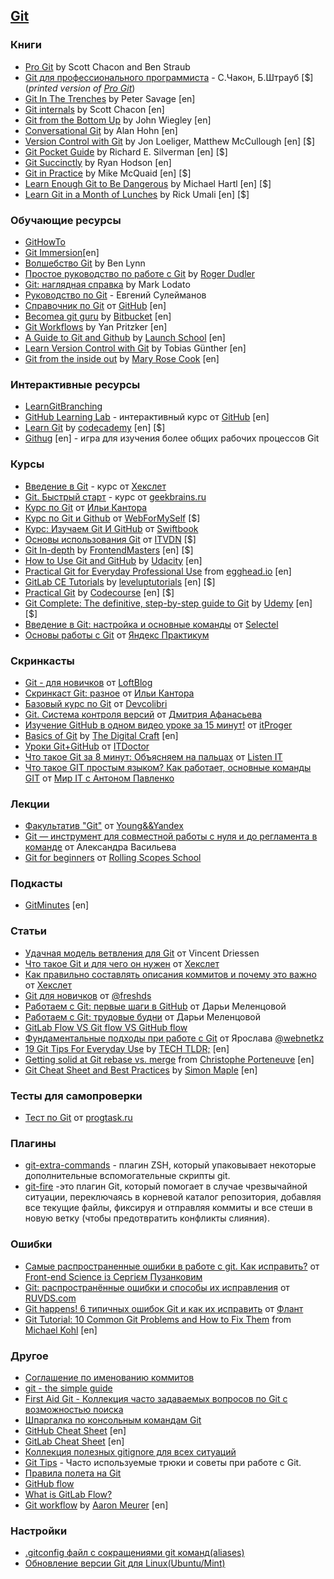 ## [Git](https://git-scm.com/) 

### Книги
- [Pro Git](http://git-scm.com/book/ru/v2) by Scott Chacon and Ben Straub
- [Git для профессионального программиста](https://www.ozon.ru/context/detail/id/147725679/) - С.Чакон, Б.Штрауб [$] 
(_printed version of [Pro Git](http://git-scm.com/book/ru/v2)_) 
- [Git In The Trenches](http://cbx33.github.io/gitt/download.html) by Peter Savage [en]
- [Git internals](https://github.com/pluralsight/git-internals-pdf/raw/master/drafts/peepcode-git.pdf) by 
Scott Chacon [en]
- [Git from the Bottom Up](https://jwiegley.github.io/git-from-the-bottom-up/) by John Wiegley [en]
- [Conversational Git](http://blog.anvard.org/conversational-git/) by Alan Hohn [en]
- [Version Control with Git](http://shop.oreilly.com/product/0636920022862.do) by Jon Loeliger, Matthew McCullough [en] 
[$]
- [Git Pocket Guide](http://shop.oreilly.com/product/0636920024972.do) by Richard E. Silverman [en] [$]
- [Git Succinctly](https://www.syncfusion.com/ebooks/git) by Ryan Hodson [en]
- [Git in Practice](https://www.manning.com/books/git-in-practice) by Mike McQuaid [en] [$]
- [Learn Enough Git to Be Dangerous](https://www.learnenough.com/git-tutorial) by Michael Hartl [en] [$]
- [Learn Git in a Month of Lunches](https://www.manning.com/books/learn-git-in-a-month-of-lunches) by Rick Umali [en]
[$]

### Обучающие ресурсы
- [GitHowTo](https://githowto.com/ru)
- [Git Immersion](http://gitimmersion.com/)[en]
- [Волшебство Git](http://www-cs-students.stanford.edu/~blynn/gitmagic/intl/ru) by Ben Lynn
- [Простое руководство по работе с Git](http://rogerdudler.github.io/git-guide/index.ru.html) by 
[Roger Dudler](https://twitter.com/rogerdudler)
- [Git: наглядная справка](http://marklodato.github.io/visual-git-guide/index-ru.html) by Mark Lodato
- [Руководство по Git](http://proselyte.net/tutorials/git) - Евгений Сулейманов
- [Справочник по Git](https://guides.github.com/introduction/git-handbook/) от [GitHub](https://github.com/) [en]
- [Becomea git guru](https://www.atlassian.com/git/tutorials) by [Bitbucket](https://bitbucket.org/) [en]
- [Git Workflows](https://github.com/skwp/git-workflows-book) by Yan Pritzker [en]
- [A Guide to Git and Github](https://launchschool.com/books/git) by [Launch School](https://launchschool.com/) [en]
- [Learn Version Control with Git](https://www.git-tower.com/learn/git/ebook/en/command-line/introduction) by 
Tobias Günther [en]
- [Git from the inside out](https://codewords.recurse.com/issues/two/git-from-the-inside-out) by 
[Mary Rose Cook](https://maryrosecook.com/) [en]

### Интерактивные ресурсы
- [LearnGitBranching](https://learngitbranching.js.org/)
- [GitHub Learning Lab](https://github.com/apps/github-learning-lab) - интерактивный курс от 
[GitHub](https://github.com/) [en]
- [Learn Git](https://www.codecademy.com/learn/learn-git#course-landing-page) by 
[codecademy](https://www.codecademy.com/) [en] [$]
- [Githug](https://github.com/Gazler/githug) [en] - игра для изучения более общих рабочих процессов Git

### Курсы
- [Введение в Git](https://ru.hexlet.io/courses/intro_to_git) - курс от [Хекслет](https://ru.hexlet.io/)
- [Git. Быстрый старт](https://geekbrains.ru/courses/1117) - курс от [geekbrains.ru](https://geekbrains.ru)
- [Курc по Git](https://learn.javascript.ru/screencast/git#skip-add) от 
[Ильи Кантора](https://learn.javascript.ru/)
- [Курс по Git и Github](https://webformyself.com/category/premium/javascript-premium/gitpremium/) от 
[WebForMySelf](https://webformyself.com/) [$]
- [Курс: Изучаем Git И GitHub](https://swiftbook.ru/contents/git-and-github/) от [Swiftbook](https://swiftbook.ru/)
- [Основы использования Git](https://itvdn.com/ru/video/basics-using-git) от [ITVDN](https://itvdn.com/ru) [$]
- [Git In-depth](https://frontendmasters.com/courses/git-in-depth/) by
[FrontendMasters](https://frontendmasters.com/) [en] [$]
 - [How to Use Git and GitHub](https://www.udacity.com/course/how-to-use-git-and-github--ud775) by
 [Udacity](https://www.udacity.com/) [en]
 - [Practical Git for Everyday Professional Use](https://egghead.io/courses/practical-git-for-everyday-professional-use)
 from [egghead.io](https://egghead.io/) [en]
 - [GitLab CE Tutorials](https://www.leveluptutorials.com/tutorials/gitlab-ce-tutorials) by 
 [leveluptutorials](https://www.leveluptutorials.com/) [en] [$]
 - [Practical Git](https://codecourse.com/watch/practical-git?part=263-untracking-tracked-files) by
 [Codecourse](https://codecourse.com/) [en] [$]
 - [Git Complete: The definitive, step-by-step guide to Git](https://www.udemy.com/git-complete/) by
 [Udemy](https://www.udemy.com/) [en] [$]
 - [Введение в Git: настройка и основные команды](https://selectel.ru/blog/tutorials/git-setup-and-common-commands/) от
[Selectel](https://selectel.ru/)
 - [Основы работы с Git](https://practicum.yandex.ru/git-basics/) от [Яндекс Практикум](https://practicum.yandex.ru/)

### Скринкасты
- [Git - для новичков](https://www.youtube.com/watch?list=PLY4rE9dstrJyTdVJpv7FibSaXB4BHPInb&v=PEKN8NtBDQ0) от 
[LoftBlog](https://loftblog.ru/)
- [Скринкаст Git: разное](https://www.youtube.com/watch?v=lHacJuru1bc&list=PLDyvV36pndZEB7kWWocU4QSn-G78LoaEE) от 
[Ильи Кантора](https://learn.javascript.ru/)
- [Базовый курс по Git](https://www.youtube.com/watch?list=PLIU76b8Cjem5B3sufBJ_KFTpKkMEvaTQR&v=en6gms6e54Q) от
[Devcolibri](https://devcolibri.com/)
- [Git. Система контроля версий](https://www.youtube.com/watch?v=mpK_MYb38zs&list=PLoonZ8wII66iUm84o7nadL-oqINzBLk5g) от
[Дмитрия Афанасьева](https://www.youtube.com/channel/UCLwG2LUXE5-o5q-8uvlV1ig)
- [Изучение GitHub в одном видео уроке за 15 минут!](https://itproger.com/course/one-lesson/6) от
[itProger](https://itproger.com/)
- [Basics of Git](https://www.youtube.com/playlist?list=PLAkMqlQoeMegAgYKT-Ij20WMaF28mXHmc) by 
[The Digital Craft](https://thedigitalcraft.com/) [en]
- [Уроки Git+GitHub](https://www.youtube.com/watch?v=JdUzxh8miQw&list=PLuY6eeDuleIOMB2R_Kky05ZfiAx2_pbAH) от 
[ITDoctor](https://www.youtube.com/c/ITDoctor)
- [Что такое Git за 8 минут: Объясняем на пальцах](https://www.youtube.com/watch?v=G4f9OH4IQE8&ab_channel=ListenIT) от
[Listen IT](https://www.youtube.com/@ListenIT_channel)
- [Что такое GIT простым языком? Как работает, основные команды GIT](https://youtu.be/buygCuSqBsA?si=I-9ws6ml55iDMlMB) 
от [Мир IT с Антоном Павленко](https://www.youtube.com/@pavlenkoat)

### Лекции
- [Факультатив "Git"](https://www.youtube.com/watch?v=pkjarFNyVGE) от 
[Young&&Yandex](https://www.youtube.com/@Young_and_Yandex)
- [Git — инструмент для совместной работы с нуля и до регламента в команде](https://www.youtube.com/watch?v=XfpNNPo5ypk) 
от Александра Васильева
- [Git for beginners](https://www.youtube.com/watch?v=6i0Wg-Pohg8) от 
[Rolling Scopes School](https://www.youtube.com/@RollingScopesSchool)

### Подкасты
- [GitMinutes](http://www.gitminutes.com/) [en]

### Статьи
- [Удачная модель ветвления для Git](https://habr.com/ru/post/106912/) от Vincent Driessen
- [Что такое Git и для чего он нужен](https://guides.hexlet.io/ru/git-guide/) от [Хекслет](https://ru.hexlet.io/)
- [Как правильно составлять описания коммитов и почему это важно](https://ru.hexlet.io/blog/posts/git-commit-message) 
от [Хекслет](https://ru.hexlet.io/)
- [Git для новичков](https://habr.com/ru/articles/541258/) от [@freshds](https://habr.com/ru/users/freshds/)
- [Работаем с Git: первые шаги в GitHub](https://habr.com/ru/companies/yandex_praktikum/articles/700708/) от 
Дарьи Меленцовой
- [Работаем с Git: трудовые будни](https://habr.com/ru/companies/yandex_praktikum/articles/728302/) от Дарьи Меленцовой
- [GitLab Flow VS Git flow VS GitHub flow](https://yapro.ru/article/6172)
- [Фундаментальные подходы при работе с Git](https://habr.com/ru/articles/765264/) от 
Ярослава [@webnetkz](https://habr.com/ru/users/webnetkz/)
- [19 Git Tips For Everyday Use](https://techtldr.com/19-git-tips-for-everyday-use/) by 
[TECH TLDR;](https://techtldr.com/) [en]
- [Getting solid at Git rebase vs. merge](https://medium.com/@porteneuve/getting-solid-at-git-rebase-vs-merge-4fa1a48c53aa)
 from [Christophe Porteneuve](https://medium.com/@porteneuve) [en]
- [Git Cheat Sheet and Best Practices](https://www.jrebel.com/blog/git-cheat-sheet) by 
[Simon Maple](https://www.jrebel.com/blog/git-cheat-sheet#authorsimonmaple) [en]

### Тесты для самопроверки
- [Тест по Git](https://progtask.ru/test-po-git/) от [progtask.ru](https://progtask.ru/)

### Плагины
- [git-extra-commands](https://github.com/unixorn/git-extra-commands) - плагин ZSH, который упаковывает некоторые
  дополнительные вспомогательные скрипты git.
- [git-fire](https://github.com/qw3rtman/git-fire) -это плагин Git, который помогает в случае чрезвычайной ситуации, 
переключаясь в корневой каталог репозитория, добавляя все текущие файлы, фиксируя и отправляя коммиты и все cтеши в 
новую ветку (чтобы предотвратить конфликты слияния).

### Ошибки
- [Самые распространенные ошибки в работе с git. Как исправить?](https://www.youtube.com/watch?v=2aTc37XwSj0) от
  [Front-end Science із Сергієм Пузанковим](https://www.youtube.com/@frontendscience)
- [Git: распространённые ошибки и способы их исправления](https://habr.com/ru/companies/ruvds/articles/423015/) от
  [RUVDS.com](https://ruvds.com/)
- [Git happens! 6 типичных ошибок Git и как их исправить](https://habr.com/ru/companies/flant/articles/419733/) от
  [Флант](https://habr.com/ru/companies/flant/profile/)
- [Git Tutorial: 10 Common Git Problems and How to Fix Them](https://www.codementor.io/@citizen428/git-tutorial-10-common-git-problems-and-how-to-fix-them-aajv0katd)
  from [Michael Kohl](https://www.codementor.io/@citizen428) [en]

### Другое
- [Соглашение по именованию коммитов](https://www.conventionalcommits.org/ru/v1.0.0/)
- [git - the simple guide](http://up1.github.io/git-guide/index.ru.html)
- [First Aid Git - Коллекция часто задаваемых вопросов по Git с возможностью поиска](http://firstaidgit.ru/) 
- [Шпаргалка по консольным командам Git](https://github.com/nicothin/web-development/tree/master/git)
- [GitHub Cheat Sheet](https://github.com/tiimgreen/github-cheat-sheet/blob/master/README.md) [en]
- [GitLab Cheat Sheet](https://about.gitlab.com/images/press/git-cheat-sheet.pdf) [en]
- [Коллекция полезных gitignore для всех ситуаций](https://github.com/github/gitignore)
- [Git Tips](https://github.com/Imangazaliev/git-tips) - Часто используемые трюки и советы при работе с Git.
- [Правила полета на Git](https://github.com/k88hudson/git-flight-rules/blob/master/README_ru.md)
- [GitHub flow](https://docs.github.com/en/get-started/quickstart/github-flow)
- [What is GitLab Flow?](https://about.gitlab.com/topics/version-control/what-is-gitlab-flow/)
- [Git workflow](https://github.com/asmeurer/git-workflow) by [Aaron Meurer](https://github.com/asmeurer) [en]

### Настройки
- [.gitconfig файл с сокращениями git команд(aliases)](https://gist.github.com/Yunique33/bd4c7e053e23fe6806088c3255e83073)
- [Обновление версии Git для Linux(Ubuntu/Mint)](https://gist.github.com/Yunique33/048ba5153dee39859216ce3b6a15b7cc)
